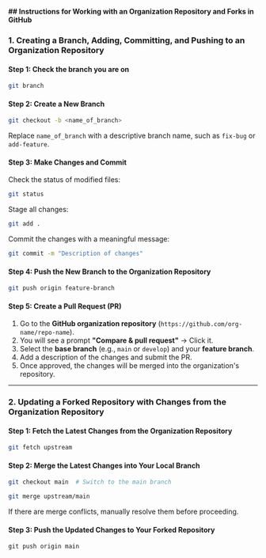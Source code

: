 **## Instructions for Working with an Organization Repository and Forks in GitHub**

### **1. Creating a Branch, Adding, Committing, and Pushing to an Organization Repository**
#### **Step 1: Check the branch you are on**
```bash
git branch
```
#### **Step 2: Create a New Branch**
```bash
git checkout -b <name_of_branch>
```
Replace `name_of_branch` with a descriptive branch name, such as `fix-bug` or `add-feature`.


#### **Step 3: Make Changes and Commit**
Check the status of modified files:
```bash
git status
```

Stage all changes:
```bash
git add .
```

Commit the changes with a meaningful message:
```bash
git commit -m "Description of changes"
```

#### **Step 4: Push the New Branch to the Organization Repository**
```bash
git push origin feature-branch
```

#### **Step 5: Create a Pull Request (PR)**
1. Go to the **GitHub organization repository** (`https://github.com/org-name/repo-name`).
2. You will see a prompt **"Compare & pull request"** → Click it.
3. Select the **base branch** (e.g., `main` or `develop`) and your **feature branch**.
4. Add a description of the changes and submit the PR.
5. Once approved, the changes will be merged into the organization's repository.

---


### **2. Updating a Forked Repository with Changes from the Organization Repository**



#### **Step 1: Fetch the Latest Changes from the Organization Repository**
```bash
git fetch upstream
```

#### **Step 2: Merge the Latest Changes into Your Local Branch**
```bash
git checkout main  # Switch to the main branch
```
```bash
git merge upstream/main
```
If there are merge conflicts, manually resolve them before proceeding.

#### **Step 3: Push the Updated Changes to Your Forked Repository**
```
git push origin main
```

